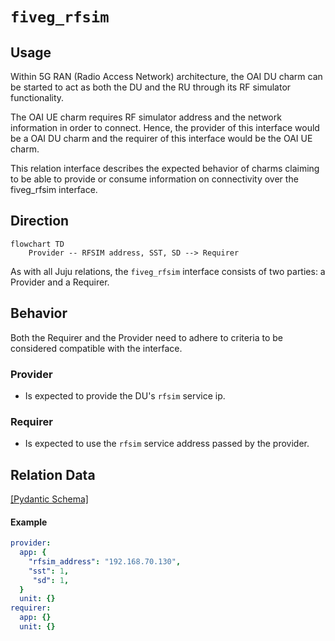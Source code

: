 # `fiveg_rfsim`

## Usage

Within 5G RAN (Radio Access Network) architecture, the OAI DU charm can be started to act as both the DU and the RU through its RF simulator functionality. 

The OAI UE charm requires RF simulator address and the network information in order to connect. Hence, the provider of this interface would be a OAI DU charm and the requirer of this interface would be the OAI UE charm.

This relation interface describes the expected behavior of charms claiming to be able to provide or consume information on connectivity over the fiveg_rfsim interface.

## Direction

```mermaid
flowchart TD
    Provider -- RFSIM address, SST, SD --> Requirer
```

As with all Juju relations, the `fiveg_rfsim` interface consists of two parties: a Provider and a Requirer.

## Behavior

Both the Requirer and the Provider need to adhere to criteria to be considered compatible with the interface.

### Provider

- Is expected to provide the DU's `rfsim` service ip.

### Requirer

- Is expected to use the `rfsim` service address passed by the provider.

## Relation Data

[\[Pydantic Schema\]](./schema.py)

#### Example

```yaml
provider:
  app: {
    "rfsim_address": "192.168.70.130",
    "sst": 1,
     "sd": 1,
  }
  unit: {}
requirer:
  app: {}
  unit: {}
```
